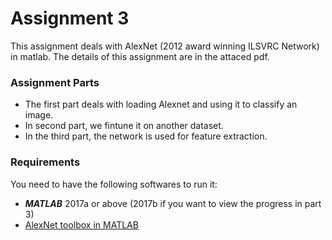 # Assignment 3

This assignment deals with AlexNet (2012 award winning ILSVRC Network) in matlab. The details of this assignment are in the attaced pdf.

### Assignment Parts
* The first part deals with loading Alexnet and using it to classify an image.
* In second part, we fintune it on another dataset.
* In the third part, the network is used for feature extraction.

### Requirements
You need to have the following softwares to run it:

* ***MATLAB*** 2017a or above (2017b if you want to view the progress in part 3)
* [AlexNet toolbox in MATLAB](https://www.mathworks.com/matlabcentral/fileexchange/59133-neural-network-toolbox-tm--model-for-alexnet-network)
